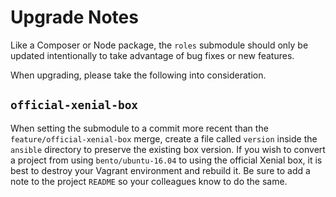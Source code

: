 # Upgrade Notes

Like a Composer or Node package, the `roles` submodule should only be updated intentionally to take advantage of bug fixes or new features.

When upgrading, please take the following into consideration.

## `official-xenial-box`

When setting the submodule to a commit more recent than the `feature/official-xenial-box` merge, create a file called `version` inside the `ansible` directory to preserve the existing box version. If you wish to convert a project from using `bento/ubuntu-16.04` to using the official Xenial box, it is best to destroy your Vagrant environment and rebuild it. Be sure to add a note to the project `README` so your colleagues know to do the same.
